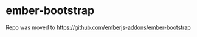 ember-bootstrap
===============

Repo was moved to https://github.com/emberjs-addons/ember-bootstrap